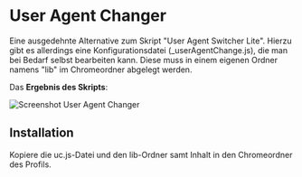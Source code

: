 # User Agent Changer
Eine ausgedehnte Alternative zum Skript "User Agent Switcher Lite". Hierzu gibt es allerdings eine Konfigurationsdatei 
(_userAgentChange.js), die man bei Bedarf selbst bearbeiten kann. Diese muss in einem eigenen Ordner namens "lib" im Chromeordner 
abgelegt werden.

Das **Ergebnis des Skripts**:

![Screenshot User Agent Changer](https://github.com/ardiman/userChrome.js/raw/master/useragentchanger/scr_useragentchanger.png)

## Installation
Kopiere die uc.js-Datei und den lib-Ordner samt Inhalt in den Chromeordner des Profils.

